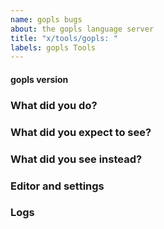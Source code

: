 ```yaml
---
name: gopls bugs
about: the gopls language server
title: "x/tools/gopls: "
labels: gopls Tools
---
```


<!--
Please answer these questions before submitting your issue. Thanks!
-->

#### gopls version

<!--
Output of `gopls version` on the command line
-->

### What did you do?

<!--
If possible, provide a recipe for reproducing the error.
A complete runnable program is good.
A link on go.dev/play is better.
A failing unit test is the best.
-->

### What did you expect to see?

### What did you see instead?

### Editor and settings

<!--
Your editor and any settings you have configured (for example, your VSCode settings.json file)
-->

### Logs

<!--
If possible please include gopls logs. Instructions for capturing them can be found here:
https://github.com/golang/tools/blob/master/gopls/doc/troubleshooting.md#capture-logs
-->
